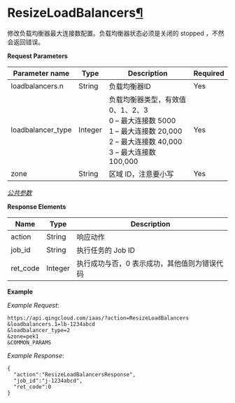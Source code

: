---
---

# ResizeLoadBalancers[¶](#resizeloadbalancers "永久链接至标题")

修改负载均衡器最大连接数配置。负载均衡器状态必须是关闭的 stopped ，不然会返回错误。

**Request Parameters**

| Parameter name | Type | Description | Required |
| --- | --- | --- | --- |
| loadbalancers.n | String | 负载均衡器ID | Yes |
| loadbalancer_type | Integer | 负载均衡器类型，有效值 0、1、2、3<br/>0 – 最大连接数 5000<br/>1 – 最大连接数 20,000<br/>2 – 最大连接数 40,000<br/>3 – 最大连接数 100,000 | Yes |
| zone | String | 区域 ID，注意要小写 | Yes |

[_公共参数_](../../common/parameters.html#api-common-parameters)

**Response Elements**

| Name | Type | Description |
| --- | --- | --- |
| action | String | 响应动作 |
| job_id | String | 执行任务的 Job ID |
| ret_code | Integer | 执行成功与否，0 表示成功，其他值则为错误代码 |

**Example**

_Example Request_:

```
https://api.qingcloud.com/iaas/?action=ResizeLoadBalancers
&loadbalancers.1=lb-1234abcd
&loadbalancer_type=2
&zone=pek1
&COMMON_PARAMS
```

_Example Response_:

```
{
  "action":"ResizeLoadBalancersResponse",
  "job_id":"j-1234abcd",
  "ret_code":0
}
```
